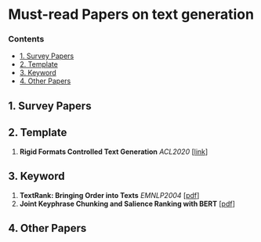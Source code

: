 # Must-read Papers on text generation

### Contents

* [1. Survey Papers](#1-survey-papers)
* [2. Template](#2)
* [3. Keyword](#3)
* [4. Other Papers](#4-other-papers)



## 1. Survey Papers


## 2. Template
1. **Rigid Formats Controlled Text Generation** 
*ACL2020* [[link](https://arxiv.org/abs/2004.08022)]

## 3. Keyword
1. **TextRank: Bringing Order into Texts** *EMNLP2004* [[pdf](https://web.eecs.umich.edu/~mihalcea/papers/mihalcea.emnlp04.pdf)]
2. **Joint Keyphrase Chunking and Salience Ranking with BERT** [[pdf](https://arxiv.org/pdf/2004.13639.pdf)]

## 4. Other Papers

